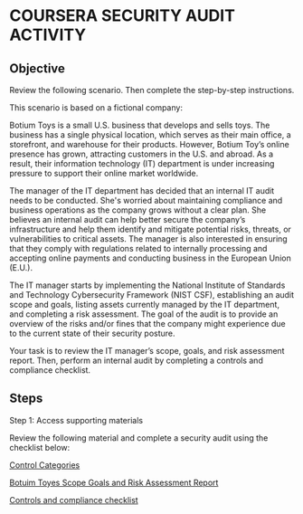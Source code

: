 # COURSERA SECURITY AUDIT ACTIVITY

## Objective

Review the following scenario. Then complete the step-by-step instructions.

This scenario is based on a fictional company:

Botium Toys is a small U.S. business that develops and sells toys. The business has a single physical location, which serves as their main office, a storefront, and warehouse for their products. However, Botium Toy’s online presence has grown, attracting customers in the U.S. and abroad. As a result, their information technology (IT) department is under increasing pressure to support their online market worldwide. 

The manager of the IT department has decided that an internal IT audit needs to be conducted. She's worried about maintaining compliance and business operations as the company grows without a clear plan. She believes an internal audit can help better secure the company’s infrastructure and help them identify and mitigate potential risks, threats, or vulnerabilities to critical assets. The manager is also interested in ensuring that they comply with regulations related to internally processing and accepting online payments and conducting business in the European Union (E.U.).   

The IT manager starts by implementing the National Institute of Standards and Technology Cybersecurity Framework (NIST CSF), establishing an audit scope and goals, listing assets currently managed by the IT department, and completing a risk assessment. The goal of the audit is to provide an overview of the risks and/or fines that the company might experience due to the current state of their security posture.

Your task is to review the IT manager’s scope, goals, and risk assessment report. Then, perform an internal audit by completing a controls and compliance checklist. 

## Steps

Step 1: Access supporting materials

Review the following material and complete a security audit using the checklist below:

<a href="https://github.com/hhbcca/CS_Portfolio/blob/main/Projects/Security%20Audit/Control-categories.docx">Control Categories</a>
 
<a href="https://github.com/hhbcca/CS_Portfolio/blob/main/Projects/Security%20Audit/Botium-Toys-Scope-goals-and-risk-assessment-report.docx">Botuim Toyes Scope Goals and Risk Assessment Report</a>

<a href="https://github.com/hhbcca/CS_Portfolio/blob/main/Projects/Security%20Audit/Controls-and-compliance-checklist.docx">Controls and compliance checklist</a>


